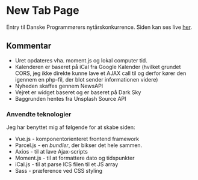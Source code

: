 # New Tab Page
Entry til Danske Programmørers nytårskonkurrence. Siden kan ses live [her](https://dkpr.dev001.projects.amatzen.com/).

## Kommentar
- Uret opdateres vha. moment.js og lokal computer tid.
- Kalenderen er baseret på iCal fra Google Kalender (hvilket grundet CORS, jeg ikke direkte kunne lave et AJAX call til og derfor kører den igennem en php-fil, der blot sender informationen videre)
- Nyheden skaffes gennem NewsAPI
- Vejret er widget baseret og er baseret på Dark Sky
- Baggrunden hentes fra Unsplash Source API

### Anvendte teknologier
Jeg har benyttet mig af følgende for at skabe siden:

- Vue.js - komponentorienteret frontend framework
- Parcel.js - en _bundler_, der bikser det hele sammen.
- Axios - til at lave Ajax-scripts
- Moment.js - til at formattere dato og tidspunkter
- iCal.js - til at parse ICS filen til et JS array
- Sass - præference ved CSS styling